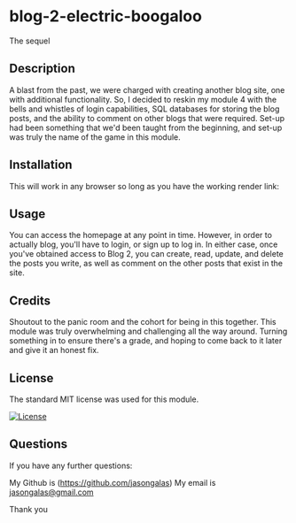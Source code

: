 # blog-2-electric-boogaloo
The sequel

## Description

A blast from the past, we were charged with creating another blog site, one with additional functionality. So, I decided to reskin my module 4 with the bells and whistles of login capabilities, SQL databases for storing the blog posts, and the ability to comment on other blogs that were required. Set-up had been something that we'd been taught from the beginning, and set-up was truly the name of the game in this module.

## Installation

This will work in any browser so long as you have the working render link:

## Usage

You can access the homepage at any point in time. However, in order to actually blog, you'll have to login, or sign up to log in. In either case, once you've obtained access to Blog 2, you can create, read, update, and delete the posts you write, as well as comment on the other posts that exist in the site.

## Credits

Shoutout to the panic room and the cohort for being in this together. This module was truly overwhelming and challenging all the way around. Turning something in to ensure there's a grade, and hoping to come back to it later and give it an honest fix.

## License

The standard MIT license was used for this module.

[![License](https://img.shields.io/badge/license-MIT-blue.svg)](https://choosealicense.com/licenses/mit/) 

## Questions

If you have any further questions:

My Github is (https://github.com/jasongalas) 
My email is jasongalas@gmail.com

Thank you
